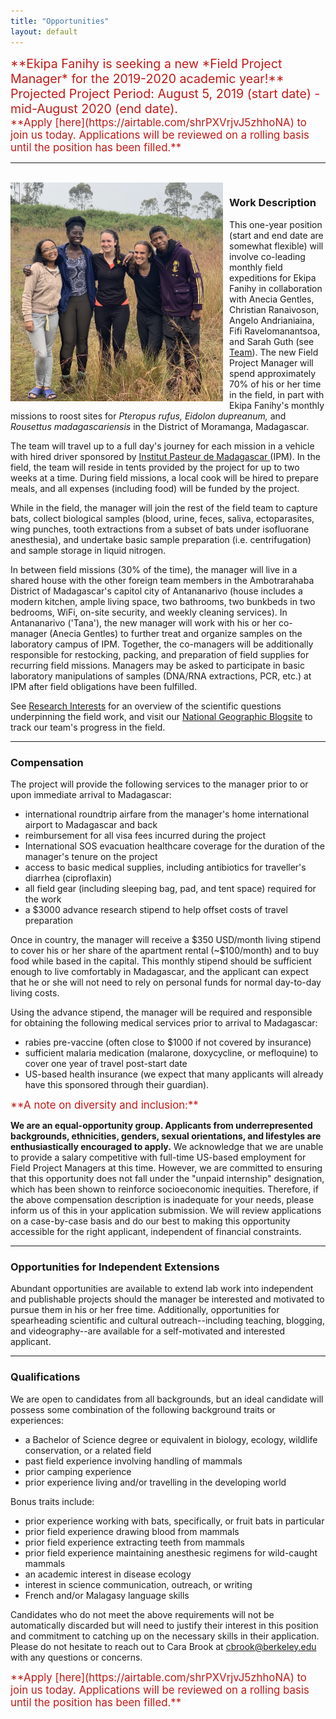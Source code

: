 ```yaml
---
title: "Opportunities"
layout: default
---
```


<style type="text/css">
h1.title {
  font-size: 31px;
  text-align: left;
  color:black;
}
</style>



<div style="text-align: left; font-size: 1.4em; color:#C11B17;">
**Ekipa Fanihy is seeking a new *Field Project Manager* for the 2019-2020 academic year!**<br>
Projected Project Period: August 5, 2019 (start date) - mid-August 2020 (end date). 
</div>

<div style="text-align: left; font-size: 1.2em; color:#C11B17;">
**Apply [here](https://airtable.com/shrPXVrjvJ5zhhoNA) to join us today. Applications will be reviewed on a rolling basis until the position has been filled.**
</div>

---

<br>
<img src="ekipa_fanihy_happy.jpg" alt="bat" style="height: 350px; padding-right: 10px;" align="left"><div style="text-align: left; font-size: 1.2em; padding-right=100px">
</div>

### **Work Description**

This one-year position (start and end date are somewhat flexible) will involve co-leading monthly field expeditions for Ekipa Fanihy in collaboration with Anecia Gentles, Christian Ranaivoson, Angelo Andrianiaina, Fifi Ravelomanantsoa, and Sarah Guth (see [Team](team.html)). The new Field Project Manager will spend approximately 70% of his or her time in the field, in part with Ekipa Fanihy's monthly missions to roost sites for *Pteropus rufus,* *Eidolon dupreanum,* and *Rousettus madagascariensis* in the District of Moramanga, Madagascar. 

The team will travel up to a full day's journey for each mission in a vehicle with hired driver sponsored by [Institut Pasteur de Madagascar ](http://www.pasteur.mg/) (IPM). In the field, the team will reside in tents provided by the project for up to two weeks at a time. During field missions, a local cook will be hired to prepare meals, and all expenses (including food) will be funded by the project.

While in the field, the manager will join the rest of the field team to capture bats, collect biological samples (blood, urine, feces, saliva, ectoparasites, wing punches, tooth extractions from a subset of bats under isofluorane anesthesia), and undertake basic sample preparation (i.e. centrifugation) and sample storage in liquid nitrogen. 

In between field missions (30% of the time), the manager will live in a shared house with the other foreign team members in the Ambotrarahaba District of Madagascar's capitol city of Antananarivo (house includes a modern kitchen, ample living space, two bathrooms, two bunkbeds in two bedrooms, WiFi, on-site security, and weekly cleaning services). In Antananarivo ('Tana'), the new manager will work with his or her co-manager (Anecia Gentles) to further treat and organize samples on the laboratory campus of IPM. Together, the co-managers will be additionally responsible for restocking, packing, and preparation of field supplies for recurring field missions. Managers may be asked to participate in basic laboratory manipulations of samples (DNA/RNA extractions, PCR, etc.) at IPM after field obligations have been fulfilled.

See [Research Interests](research_interests.html) for an overview of the scientific questions underpinning the field work, and visit our [National Geographic Blogsite](https://openexplorer.nationalgeographic.com/expedition/ekipafanihy/) to track our team's progress in the field.


---

### **Compensation**

The project will provide the following services to the manager prior to or upon immediate arrival to Madagascar:

* international roundtrip airfare from the manager's home international airport to Madagascar and back
* reimbursement for all visa fees incurred during the project
* International SOS evacuation healthcare coverage for the duration of the manager's tenure on the project
* access to basic medical supplies, including antibiotics for traveller's diarrhea (ciproflaxin)
* all field gear (including sleeping bag, pad, and tent space) required for the work
* a $3000 advance research stipend to help offset costs of travel preparation


Once in country, the manager will receive a \$350 USD/month living stipend to cover his or her share of the apartment rental (~$100/month) and to buy food while based in the capital. This monthly stipend should be sufficient enough to live comfortably in Madagascar, and the applicant can expect that he or she will not need to rely on personal funds for normal day-to-day living costs. 

Using the advance stipend, the manager will be required and responsible for obtaining the following medical services prior to arrival to Madagascar: 

* rabies pre-vaccine (often close to $1000 if not covered by insurance)
* sufficient malaria medication (malarone, doxycycline, or mefloquine) to cover one year of travel post-start date
* US-based health insurance (we expect that many applicants will already have this sponsored through their guardian). 

<div style="text-align: left; font-size: 1.2em; color:#C11B17;">
**A note on diversity and inclusion:** 
</div>

**We are an equal-opportunity group. Applicants from underrepresented backgrounds, ethnicities, genders, sexual orientations, and lifestyles are enthusiastically encouraged to apply.** We acknowledge that we are unable to provide a salary competitive with full-time US-based employment for Field Project Managers at this time. However, we are committed to ensuring that this opportunity does not fall under the "unpaid internship" designation, which has been shown to reinforce socioeconomic inequities. Therefore, if the above compensation description is inadequate for your needs, please inform us of this in your application submission. We will review applications on a case-by-case basis and do our best to making this opportunity accessible for the right applicant, independent of financial constraints.



---


### **Opportunities for Independent Extensions**

Abundant opportunities are available to extend lab work into independent and publishable projects should the manager be interested and motivated to pursue them in his or her free time. Additionally, opportunities for spearheading scientific and cultural outreach--including teaching, blogging, and videography--are available for a self-motivated and interested applicant.


---


### **Qualifications**

We are open to candidates from all backgrounds, but an ideal candidate will possess some combination of the following background traits or experiences:

* a Bachelor of Science degree or equivalent in biology, ecology, wildlife conservation, or a related field
* past field experience involving handling of mammals
* prior camping experience
* prior experience living and/or travelling in the developing world

Bonus traits include:

* prior experience working with bats, specifically, or fruit bats in particular
* prior field experience drawing blood from mammals
* prior field experience extracting teeth from mammals
* prior field experience maintaining anesthesic regimens for wild-caught mammals
* an academic interest in disease ecology
* interest in science communication, outreach, or writing
* French and/or Malagasy language skills

Candidates who do not meet the above requirements will not be automatically discarded but will need to justify their interest in this position and commitment to catching up on the necessary skills in their application. Please do not hesitate to reach out to Cara Brook at [cbrook@berkeley.edu](cbrook@berkeley.edu) with any questions or concerns.

<div style="text-align: left; font-size: 1.2em; color:#C11B17;">
**Apply [here](https://airtable.com/shrPXVrjvJ5zhhoNA) to join us today. Applications will be reviewed on a rolling basis until the position has been filled.**
</div>



